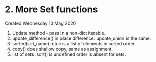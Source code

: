 # 2. More Set functions
Created Wednesday 13 May 2020


1. Update method - pass in a non-dict iterable.
2. update_difference() in place difference. update_union is the same.
3. sorted(set_name) returns a list of elements in sorted order.   
4. copy() does shallow copy, same as assignment.
5. list of sets  .sort() is undefined order is absent for sets.



